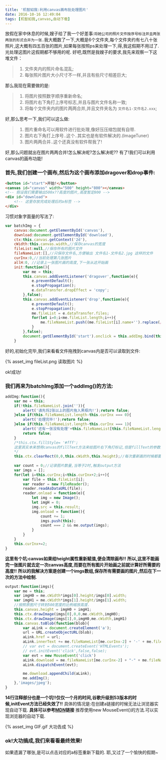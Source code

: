 ```yaml
---
title: '机智如我:利用canvas画布批处理图片'
date: 2016-10-16 12:49:04
tags: [机智如我,canvas,自动下载]
---
```


放假在家中休息的时候,嫂子给了我一个好差事:`将她公司的照片文件按序号标注并且两张两张的形式合并为一张.`我大概数了一下,大概是6个文件夹,每个文件夹约有七八十张照片,这大概有四五百张的图片,如果每张按照ps来处理一下,得,我这假期不用过了.光处理这图片这假期都不够用的呢.
好吧,既然是我嫂子的要求,我先来观察一下这堆文件：

>1. 文件夹内的照片命名混乱;
>2. 每张照片图片大小尺寸不一样,并且有些尺寸相差巨大;

那么我现在需要做的是:
>1. 将图片按照数字顺序重新命名;
>2. 将图片右下角打上序号标志,并且与图片文件名称一致;
>3. 将每个文件夹内的图片两两合并,并且文件夹名为 `文件名1-文件名2.xxx`;

好,那么思考一下,我们可以这么做:
>1. 图片重命名可以用软件进行批处理,像好压压缩包就有自带.
>2. 图片右下角打上序号..这个..其实也是有软件解决的.(ImageTuner)
>3. 图片两两合并..这个还真没有软件帮我了!

好,那么问题就出在图片两两合并!怎么解决呢?怎么解决呢??
有了!我们可以利用canvas的画布功能!
### 首先,我们创建一个画布,然后为这个画布添加dragover和drop事件:
```html
<button id="start">开始!</button>
<canvas id="canvas" width="500" height="800"></canvas>
<!-- 假设我们需要输出500x??高度的图片,高度暂定800 -->
<div id="download">
    <!-- 这里存放完成处理后的a标签 -->
</div>
```
习惯对象字面量的写法了:
```javascript
var batchImg = {
    canvas:document.getElementById('canvas'),
    download:document.getElementById('download'),
    ctx:this.canvas.getContext('2d'),
    cWidth:this.canvas.width,//保存canvas的宽度
    fileList:null,//保存所有的图片文件
    fileNameList:[],//只保存文件名,方便输出 文件名1-文件名2.jpg 这样的文件
    curInx:0,//当前处理第几张图片
    allH:0, //记录上一张图片画的高度,下一张从这开始画
    init:function(){
        var me = this;
        this.canvas.addEventListener('dragover',function(e){
            e.preventDefault();
            e.stopPropagation();
            e.dataTransfer.dropEffect = 'copy';
        },false);
        this.canvas.addEventListener('drop',function(e){
            e.preventDefault();
            e.stopPropagation();
            me.fileList = e.dataTransfer.files;
            for(let i=0;i<me.fileList.length;i++){
                me.fileNameList.push((me.fileList[i].name+'').replace(/\.\w+/,''));
            }
        },false);
        document.getElementById('start').onclick = this.addImg.bind(this);
    }
```
好的,初始化完毕,我们来看看文件拖拽到canvas内是否可以读取到文件:

{% asset_img fileList.png 读取图片 %}

ok!成功!

### 我们再来为batchImg添加一个addImg()的方法:
```javascript
addImg:function(){
    var me = this;
    if(!this.fileNameList.join('')){
        alert('请先将2张以上的图片拖入黑框内!');return false;
    }else if(this.fileNameList.length-this.curInx === 0){
        alert('处理完毕!');return false;
    }else if(this.fileNameList.length-this.curInx === 1){
        alert('还有一张没有处理'+this.fileNameList[this.fileNameList.length-1]);
        return false;
    }
    /*this.ctx.fillStyle= '#fff';
    这里其实本来想用canvas的fillText方法来给图片右下角打标记,但是fillText的参数只能用px,而px是相对于原图片大小尺寸计算的.难以做到每张图片序号大小一致.
    */
    this.ctx.clearRect(0,0,this.cWidth,this.height);//每次重新画的时候都要清除一下画布
    
    var count = 0;//记录图片数量,当等于2时,触发output方法
    var imgs = [];
    for(let i=this.curInx;i<this.curInx+2;i++){
        var file = this.fileList[i];
        var reader = new FileReader();
        reader.readAsDataURL(file);
        reader.onload = function(e){
            let img = new Image();
            let imgH = 0;
            img.src = this.result;
            img.onload = function(){
                count += 1;
                imgs.push(this);
                count === 2 && me.output(imgs);
            }
        }
    }
    this.curInx+=2;
}
```
**这里有个坑:canvas如果给height属性重新赋值,便会清除画布!!**
**所以,这里不能画完一张图片就去定一次canvas高度,而要在所有图片开始画之前就计算好所需要的高度!!**
**所以的我解决方案是创建一个imgs数组,保存所有需要画的图片,然后在下一次的方法中绘制.**
```javascript
output:function(imgs){
    var me = this;
    var imgH0 = me.cWidth*imgs[0].height/imgs[0].width;
    var imgH1 = me.cWidth*imgs[1].height/imgs[1].width;
    //按照原图尺寸转到500宽度的比例缩放高度.
    this.canvas.height = imgH0 + imgH1;
    this.ctx.drawImage(imgs[0],0,0,me.cWidth,imgH0);
    this.ctx.drawImage(imgs[1],0,imgH0,me.cWidth,imgH1)
    this.canvas.toBlob(function(blob){
        var aLink = document.createElement('a');
        url = URL.createObjectURL(blob);
        aLink.href = url;
        aLink.innerText += me.fileNameList[me.curInx-2] + '-' + me.fileNameList[me.curInx-1] + '.jpeg';
        // var evt = document.createEvent('HTMLEvents');
        // evt.initEvent('click',false,false);
        var evt = new MouseEvent('click')
        aLink.download = me.fileNameList[me.curInx-2] + "-" + me.fileNameList[me.curInx-1];
        aLink.dispatchEvent(evt);

        me.download.appendChild(aLink);
        me.addImg();
    },'images/jpeg');
}
```
**14行注释部分也是一个坑!!仅仅一个月的时间,谷歌升级到53版本的时候,initEvent方法已经失效了!!**
具体的情况是:在创建a链接的时候无法让浏览器实现自动下载.
**具体可以参考[MDN](https://developer.mozilla.org/en-US/docs/Web/API/Event/initEvent)链接**
推荐使用new MouseEvent()的方法.可以实现浏览器的自动下载.

{% asset_img GIF.gif 大功告成 %}

### ok!大功搞成,我们来看看最终效果!



如果遗漏了哪张,是可以点击对应的a标签重新下载的.
耶,又过了一个愉快的假期~

